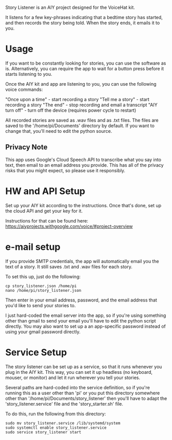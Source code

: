 

Story Listener is an AIY project designed for the VoiceHat kit.

It listens for a few key-phrases indicating that a bedtime story has started, and then records the story being told. When the story ends, it emails it to you.

# Usage

If you want to be constantly looking for stories, you can use the software as is. Alternatively, you can require the app to wait for a button press before it starts listening to you.

Once the AIY kit and app are listening to you, you can use the following voice commands:

"Once upon a time" - start recording a story
"Tell me a story" - start recording a story
"The end" - stop recording and email a transcript
"AIY turn off" - turn off the device (requires power cycle to restart)

All recorded stories are saved as .wav files and as .txt files. The files are saved to the '/home/pi/Documents' directory by default. If you want to change that, you'll need to edit the python source.
## Privacy Note

This app uses Google's Cloud Speech API to transcribe what you say into text, then email to an email address you provide. This has all of the privacy risks that you might expect, so please use it responsibly.

# HW and API Setup

Set up your AIY kit according to the instructions. Once that's done, set up the cloud API and get your key for it.

Instructions for that can be found here:
https://aiyprojects.withgoogle.com/voice/#project-overview

# e-mail setup

If you provide SMTP credentials, the app will automatically email you the text of a story. It still saves .txt and .wav files for each story.

To set this up, just do the following:

    cp story_listener.json /home/pi
    nano /home/pi/story_listener.json

Then enter in your email address, password, and the email address that you'd like to send your stories to.

I just hard-coded the email server into the app, so if you're using something other than gmail to send your email you'll have to edit the python script directly. You may also want to set up a an app-specific password instead of using your gmail password directly.

# Service Setup

The story listener can be set up as a service, so that it runs whenever you plug in the AIY kit. This way, you can set it up headless (no keyboard, mouser, or monitor) and let it run wherever you tell your stories.

Several paths are hard-coded into the service definition, so if you're running this as a user other than 'pi' or you put this directory somewhere other than '/home/pi/Documents/story_listener' then you'll have to adapt the 'story_listener.service' file and the 'story_starter.sh' file.

To do this, run the following from this directory:

    sudo mv story_listener.service /lib/systemd/system
    sudo systemctl enable story_listener.service
    sudo service story_listener start


